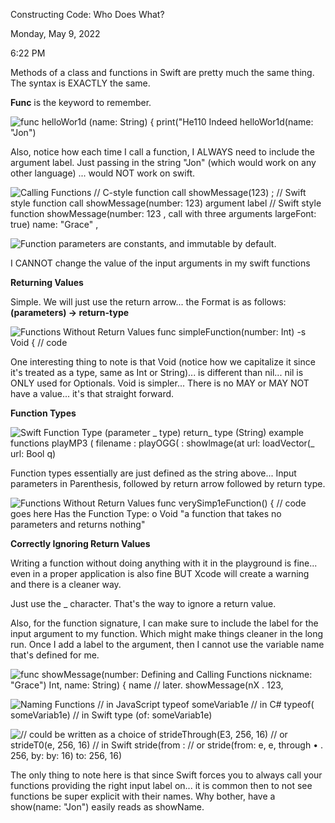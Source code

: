Constructing Code: Who Does What?

Monday, May 9, 2022

6:22 PM

Methods of a class and functions in Swift are pretty much the same thing. The syntax is EXACTLY the same.

**Func** is the keyword to remember.

![func helloWor1d (name: String) { print(\"He110 Indeed helloWor1d(name: \"Jon\") ](003_Constructing_Code-_Who_Does_What-_000.png)

Also, notice how each time I call a function, I ALWAYS need to include the argument label. Just passing in the string \"Jon\" (which would work on any other language) ... would NOT work on swift.

![Calling Functions // C-style function call showMessage(123) ; // Swift style function call showMessage(number: 123) argument label // Swift style function showMessage(number: 123 , call with three arguments largeFont: true) name: \"Grace\" , ](003_Constructing_Code-_Who_Does_What-_001.png)

![Function parameters are constants, and immutable by default. ](003_Constructing_Code-_Who_Does_What-_002.png)

I CANNOT change the value of the input arguments in my swift functions

**Returning Values**

Simple. We will just use the return arrow... the Format is as follows:\
**(parameters) -\> return-type**

![Functions Without Return Values func simpleFunction(number: Int) -s Void { // code ](003_Constructing_Code-_Who_Does_What-_003.png)

One interesting thing to note is that Void (notice how we capitalize it since it\'s treated as a type, same as Int or String)... is different than nil... nil is ONLY used for Optionals. Void is simpler... There is no MAY or MAY NOT have a value... it\'s that straight forward.

**Function Types**

![Swift Function Type (parameter \_ type) return\_ type (String) example functions playMP3 ( filename : playOGG( : showlmage(at url: loadVector(\_ url: Bool q) ](003_Constructing_Code-_Who_Does_What-_004.png)

Function types essentially are just defined as the string above... Input parameters in Parenthesis, followed by return arrow followed by return type.

![Functions Without Return Values func verySimp1eFunction() { // code goes here Has the Function Type: o Void \"a function that takes no parameters and returns nothing\" ](003_Constructing_Code-_Who_Does_What-_005.png)

**Correctly Ignoring Return Values**

Writing a function without doing anything with it in the playground is fine... even in a proper application is also fine BUT Xcode will create a warning and there is a cleaner way.

Just use the \_ character. That\'s the way to ignore a return value.

Also, for the function signature, I can make sure to include the label for the input argument to my function. Which might make things cleaner in the long run. Once I add a label to the argument, then I cannot use the variable name that\'s defined for me.

![func showMessage(number: Defining and Calling Functions nickname: \"Grace\") Int, name: String) { name // later. showMessage(nX . 123, ](003_Constructing_Code-_Who_Does_What-_006.png)

![Naming Functions // in JavaScript typeof someVariab1e // in C# typeof( someVariab1e) // in Swift type (of: someVariab1e) ](003_Constructing_Code-_Who_Does_What-_007.png)

![// could be written as a choice of strideThrough(E3, 256, 16) // or strideT0(e, 256, 16) // in Swift stride(from : // or stride(from: e, e, through • . 256, by: by: 16) to: 256, 16) ](003_Constructing_Code-_Who_Does_What-_008.png)

The only thing to note here is that since Swift forces you to always call your functions providing the right input label on... it is common then to not see functions be super explicit with their names. Why bother, have a show(name: \"Jon\") easily reads as showName.
